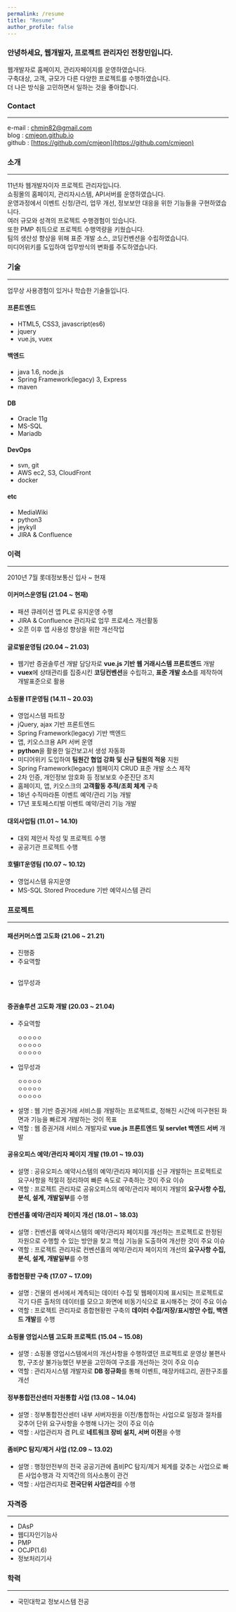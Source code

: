 ```yaml
---
permalink: /resume
title: "Resume"
author_profile: false
---
```


### 안녕하세요, 웹개발자, 프로젝트 관리자인 전창민입니다.   

웹개발자로 홈페이지, 관리자페이지를 운영하였습니다.   
구축대상, 고객, 규모가 다른 다양한 프로젝트를 수행하였습니다.   
더 나은 방식을 고민하면서 일하는 것을 좋아합니다.

### Contact

---

e-mail : <chmin82@gmail.com>   
blog : [cmjeon.github.io](cmjeon.github.io)   
github : [https://github.com/cmjeon](https://github.com/cmjeon)

### 소개

---

11년차 웹개발자이자 프로젝트 관리자입니다.   
쇼핑몰의 홈페이지, 관리자시스템, API서버를 운영하였습니다.   
운영과정에서 이벤트 신청/관리, 업무 개선, 정보보안 대응을 위한 기능들을 구현하였습니다.    
여러 규모와 성격의 프로젝트 수행경험이 있습니다.   
또한 PMP 취득으로 프로젝트 수행역량을 키웠습니다.   
팀의 생산성 향상을 위해 표준 개발 소스, 코딩컨벤션을 수립하였습니다.   
미디어위키를 도입하여 업무방식의 변화를 주도하였습니다.

### 기술

---

업무상 사용경험이 있거나 학습한 기술들입니다.

#### 프론트엔드

- HTML5, CSS3, javascript(es6)
- jquery
- vue.js, vuex

#### 백엔드

- java 1.6, node.js
- Spring Framework(legacy) 3, Express
- maven

#### DB

- Oracle 11g
- MS-SQL
- Mariadb

#### DevOps

- svn, git
- AWS ec2, S3, CloudFront
- docker

#### etc

- MediaWiki
- python3
- jeykyll
- JIRA & Confluence

### 이력

---

2010년 7월 롯데정보통신 입사 ~ 현재

#### 이커머스운영팀 (21.04 ~ 현재)

- 패션 큐레이션 앱 PL로 유지운영 수행
- JIRA & Confluence 관리자로 업무 프로세스 개선활동
- 오픈 이후 앱 사용성 향상을 위한 개선작업

#### 글로벌운영팀 (20.04 ~ 21.03)

- 웹기반 증권솔루션 개발 담당자로 **vue.js 기반 웹 거래시스템 프론트엔드** 개발
- **vuex**에 상태관리를 집중시킨 **코딩컨벤션**을 수립하고, **표준 개발 소스**를 제작하여 개발표준으로 활용

#### 쇼핑몰 IT운영팀 (14.11 ~ 20.03)

- 영업시스템 파트장
- jQuery, ajax 기반 프론트엔드
- Spring Framework(legacy) 기반 백엔드
- 앱, 키오스크용 API 서버 운영
- **python**을 활용한 일간보고서 생성 자동화
- 미디어위키 도입하여 **팀원간 협업 강화 및 신규 팀원의 적응** 지원
- Spring Framework(legacy) 웹페이지 CRUD 표준 개발 소스 제작
- 2차 인증, 개인정보 암호화 등 정보보호 수준진단 조치
- 홈페이지, 앱, 키오스크의 **고객활동 추적/조회 체계** 구축
- 18년 수직마라톤 이벤트 예약/관리 기능 개발
- 17년 포토페스티벌 이벤트 예약/관리 기능 개발 

#### 대외사업팀 (11.01 ~ 14.10)

- 대외 제안서 작성 및 프로젝트 수행
- 공공기관 프로젝트 수행

#### 호텔IT운영팀 (10.07 ~ 10.12)

- 영업시스템 유지운영
- MS-SQL Stored Procedure 기반 예약시스템 관리

### 프로젝트

---

#### 패션커머스앱 고도화 (21.06 ~ 21.21)

- 진행중
- 주요역할
  ```
  ```
- 업무성과
  ```
  ```

#### 증권솔루션 고도화 개발 (20.03 ~ 21.04)

- 주요역할
  ```
  ㅇㅇㅇㅇㅇ
  ㅇㅇㅇㅇㅇ
  ㅇㅇㅇㅇㅇ
  ```
- 업무성과
  ```
  ㅇㅇㅇㅇㅇ
  ㅇㅇㅇㅇㅇ
  ㅇㅇㅇㅇㅇ
  ```
- 설명 : 웹 기반 증권거래 서비스를 개발하는 프로젝트로, 정해진 시간에 미구현된 화면과 기능을 빠르게 개발하는 것이 목표
- 역할 : 웹 증권거래 서비스 개발자로 **vue.js 프론트엔드 및 servlet 백엔드 서버** 개발

#### 공유오피스 예약/관리자 페이지 개발 (19.01 ~ 19.03)

- 설명 : 공유오피스 예약시스템의 예약/관리자 페이지를 신규 개발하는 프로젝트로 요구사항을 적절히 정리하여 빠른 속도로 구축하는 것이 주요 이슈
- 역할 : 프로젝트 관리자로 공유오피스의 예약/관리자 페이지 개발의 **요구사항 수집, 분석, 설계, 개발일부**를 수행

#### 컨벤션홀 예약/관리자 페이지 개선 (18.01 ~ 18.03)

- 설명 : 컨벤션홀 예약시스템의 예약/관리자 페이지를 개선하는 프로젝트로 한정된 자원으로 수행할 수 있는 방안을 찾고 핵심 기능을 도출하여 개선한 것이 주요 이슈
- 역할 : 프로젝트 관리자로 컨벤션홀의 예약/관리자 페이지의 개선의 **요구사항 수집, 분석, 설계, 개발일부**를 수행

#### 종합현황판 구축 (17.07 ~ 17.09)

- 설명 : 건물의 센서에서 계측되는 데이터 수집 및 웹페이지에 표시되는 프로젝트로 각기 다른 출처의 데이터를 모으고 화면에 비동기식으로 표시해주는 것이 주요 이슈
- 역할 : 프로젝트 관리자로 종합현황판 구축의 **데이터 수집/저장/표시방안 수립, 백엔드 개발**를 수행

#### 쇼핑몰 영업시스템 고도화 프로젝트 (15.04 ~ 15.08)

- 설명 : 쇼핑몰 영업시스템에서의 개선사항을 수행하였던 프로젝트로 운영상 불편사항, 구조상 불가능했던 부분을 고민하여 구조를 개선하는 것이 주요 이슈 
- 역할 : 관리자시스템 개발자로 **DB 정규화**를 통해 이벤트, 매장카테고리, 권한구조를 개선

#### 정부통합전산센터 자원통합 사업 (13.08 ~ 14.04)

- 설명 : 정부통합전산센터 내부 서버자원을 이전/통합하는 사업으로 일정과 절차를 갖추어 단위 요구사항을 수행해 나가는 것이 주요 이슈
- 역할 : 사업관리자 겸 PL로 **네트워크 장비 설치, 서버 이전**을 수행

#### 좀비PC 탐지/제거 사업 (12.09 ~ 13.02)

- 설명 : 행정안전부의 전국 공공기관에 좀비PC 탐지/제거 체계를 갖추는 사업으로 빠른 사업수행과 각 지역간의 의사소통이 관건
- 역할 : 사업관리자로 **전국단위 사업관리**를 수행

### 자격증

---

- DAsP
- 웹디자인기능사 
- PMP
- OCJP(1.6)
- 정보처리기사

### 학력

---

- 국민대학교 정보시스템 전공
